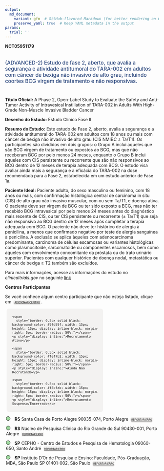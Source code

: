 ```yaml
---
output: 
  md_document:
    variant: gfm  # GitHub-flavored Markdown (for better rendering on GitHub)
    preserve_yaml: true  # Keep YAML metadata in the output
params:
  trial: ''
---
```


<script async src="https://scripts.simpleanalyticscdn.com/latest.js"></script>

**NCT05951179**

<div style="padding: 5px 5px 5px 0px; font-size: 1.20em; font-weight: 500; color: #2E4A7F; text-align: left; margin-bottom: 20px">

(ADVANCED-2) Estudo de fase 2, aberto, que avalia a segurança e
atividade antitumoral do TARA-002 em adultos com câncer de bexiga não
invasivo de alto grau, incluindo coortes BCG virgem de tratamento e não
responsivas.

</div>

**Título Oficial:** A Phase 2, Open-Label Study to Evaluate the Safety
and Anti-Tumor Activity of Intravesical Instillation of TARA-002 in
Adults With High-Grade Non-Muscle Invasive Bladder Cancer

**Desenho do Estudo:** Estudo Clinico Fase II

**Resumo do Estudo:** Este estudo de Fase 2, aberto, avalia a segurança
e a atividade antitumoral do TARA-002 em adultos com 18 anos ou mais com
câncer de bexiga não invasivo de alto grau (CIS NMIBC ± Ta/T1). Os
participantes são divididos em dois grupos: o Grupo A inclui aqueles que
são BCG virgem de tratamento ou expostos ao BCG, mas que não receberam
BCG por pelo menos 24 meses, enquanto o Grupo B inclui aqueles com CIS
persistente ou recorrente que são não responsivos ao BCG dentro de 12
meses de terapia adequada com BCG. O estudo visa avaliar ainda mais a
segurança e a eficácia do TARA-002 na dose recomendada para a Fase 2,
estabelecida em um estudo anterior de Fase 1a.

**Paciente Ideal:** Paciente adulto, do sexo masculino ou feminino, com
18 anos ou mais, com confirmação histológica central de carcinoma in
situ (CIS) de alto grau não invasivo muscular, com ou sem Ta/T1, e
doença ativa. O paciente deve ser virgem de BCG ou ter sido exposto a
BCG, mas não ter recebido BCG intravesical por pelo menos 24 meses antes
do diagnóstico mais recente de CIS, ou ter CIS persistente ou recorrente
(± Ta/T1) que seja não responsivo ao BCG dentro de 12 meses após
completar a terapia adequada com BCG. O paciente não deve ter histórico
de alergia à penicilina, a menos que confirmado negativo por teste de
alergia sanguínea à penicilina. A exclusão se aplica àqueles com
adenocarcinoma predominante, carcinoma de células escamosas ou variantes
histológicas como plasmocitoide, sarcomatoide ou componentes escamosos,
bem como àqueles com envolvimento concomitante da próstata ou do trato
urinário superior. Pacientes com qualquer histórico de doença nodal,
metastática ou câncer de bexiga ≥ T2 também são excluídos.

Para mais informações, acesse as informações do estudo no
*clinicaltrials.gov* no seguinte
[link](https://clinicaltrials.gov/ct2/show/NCT05951179)

**Centros Participantes**

Se você conhece algum centro participante que não esteja listado, clique
em
<span style="color: #2E4A7F; margin-left: 2px; padding: 4px; background-color: #f3f2f1; border-radius: 8px; font-weight: 500; font-size: 0.6em"><a
href="https://cancertrialsbr.shinyapps.io/formsapp?study_nct_id=NCT05951179&amp;location_id=N%2FA&amp;location_full_name=N%2FA&amp;form_type=Adicionar%20Centro"
target="_blank">ADICIONAR CENTRO</a></span>.

<div style="margin-bottom: 8px; margin-left: 5px; padding: 8px; max-width: 300px; background-color: #f3f2f1; border-radius: 8px; font-size: 0.9em">

<div style="margin-left: 10px;">

    <span 
      style="border: 0.5px solid black; background-color: #9fd89f; width: 15px; height: 15px; display: inline-block; margin-right: 5px; border-radius: 50%;"></span>
    <p style="display: inline;">Recrutamento Ativo</p>

</div>

<div style="margin-left: 10px;">

    <span 
      style="border: 0.5px solid black; background-color: #fef7b2; width: 15px; height: 15px; display: inline-block; margin-right: 5px; border-radius: 50%;"></span>
    <p style="display: inline;">Ainda Não Recrutando</p>

</div>

<div style="margin-left: 10px;">

    <span 
      style="border: 0.5px solid black; background-color: #f4bfab; width: 15px; height: 15px; display: inline-block; margin-right: 5px; border-radius: 50%;"></span>
    <p style="display: inline;">Recrutamento Suspenso/Encerrado</p>

</div>

</div>

<div style="margin: 3px;">

<span style="border: 0.5px solid black; display: inline-block; width: 12px; height: 12px; border-radius: 50%; margin-right: 10px; padding-bottom: 0px; background-color: #9fd89f;"></span>
<b>RS</b> Santa Casa de Porto Alegre 90035-074, Porto Alegre
<span style="color: #2E4A7F; margin-left: 2px; padding: 4px; background-color: #f3f2f1; border-radius: 8px; font-weight: 500; font-size: 0.6em"><a
href="https://cancertrialsbr.shinyapps.io/formsapp?study_nct_id=NCT05951179&amp;location_id=SANTACASADEMISERICORDIADEPORTOALEGREPORTOALEGRERS90035070BRAZIL&amp;location_full_name=Santa%20Casa%20de%20Porto%20Alegre%2C%2090035-074%2C%20Porto%20Alegre&amp;form_type=Reportar%20Erro"
target="_blank">REPORTAR ERRO</a></span>

</div>

<div style="margin: 3px;">

<span style="border: 0.5px solid black; display: inline-block; width: 12px; height: 12px; border-radius: 50%; margin-right: 10px; padding-bottom: 0px; background-color: #9fd89f;"></span>
<b>RS</b> Núcleo de Pesquisa Clínica do Rio Grande do Sul 90430-001,
Porto Alegre
<span style="color: #2E4A7F; margin-left: 2px; padding: 4px; background-color: #f3f2f1; border-radius: 8px; font-weight: 500; font-size: 0.6em"><a
href="https://cancertrialsbr.shinyapps.io/formsapp?study_nct_id=NCT05951179&amp;location_id=NUCLEODEPESQUISACLINICADORIOGRANDESOSULPORTOALEGRERS90430001BRAZIL&amp;location_full_name=N%C3%BAcleo%20de%20Pesquisa%20Cl%C3%ADnica%20do%20Rio%20Grande%20do%20Sul%2C%2090430-001%2C%20Porto%20Alegre&amp;form_type=Reportar%20Erro"
target="_blank">REPORTAR ERRO</a></span>

</div>

<div style="margin: 3px;">

<span style="border: 0.5px solid black; display: inline-block; width: 12px; height: 12px; border-radius: 50%; margin-right: 10px; padding-bottom: 0px; background-color: #9fd89f;"></span>
<b>SP</b> CEPHO - Centro de Estudos e Pesquisa de Hematologia 09060-650,
Santo André
<span style="color: #2E4A7F; margin-left: 2px; padding: 4px; background-color: #f3f2f1; border-radius: 8px; font-weight: 500; font-size: 0.6em"><a
href="https://cancertrialsbr.shinyapps.io/formsapp?study_nct_id=NCT05951179&amp;location_id=FACULDADEDEMEDICINAABCCEPHOSANTOANDRESP09060650BRAZIL&amp;location_full_name=CEPHO%20-%20Centro%20de%20Estudos%20e%20Pesquisa%20de%20Hematologia%2C%2009060-650%2C%20Santo%20Andr%C3%A9&amp;form_type=Reportar%20Erro"
target="_blank">REPORTAR ERRO</a></span>

</div>

<div style="margin: 3px;">

<span style="border: 0.5px solid black; display: inline-block; width: 12px; height: 12px; border-radius: 50%; margin-right: 10px; padding-bottom: 0px; background-color: #9fd89f;"></span>
<b>SP</b> Instituto D’Or de Pesquisa e Ensino: Faculdade, Pós-Graduação,
MBA, São Paulo SP 01401-002, São Paulo
<span style="color: #2E4A7F; margin-left: 2px; padding: 4px; background-color: #f3f2f1; border-radius: 8px; font-weight: 500; font-size: 0.6em"><a
href="https://cancertrialsbr.shinyapps.io/formsapp?study_nct_id=NCT05951179&amp;location_id=INSTITUTODORDEPESQUISAEENSINOJARDIMPAULISTASP01401002BRAZIL&amp;location_full_name=Instituto%20D%27Or%20de%20Pesquisa%20e%20Ensino%3A%20Faculdade%2C%20P%C3%B3s-Gradua%C3%A7%C3%A3o%2C%20MBA%2C%20S%C3%A3o%20Paulo%20SP%2C%2001401-002%2C%20S%C3%A3o%20Paulo&amp;form_type=Reportar%20Erro"
target="_blank">REPORTAR ERRO</a></span>

</div>
